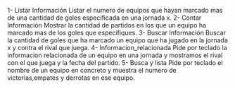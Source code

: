 1- Listar Información
Listar el numero de equipos que hayan marcado mas de una cantidad de goles especificada en una jornada x.
2- Contar Información
Mostrar la cantidad de partidos en los que un equipo ha marcado mas de los goles que especifiques.
3- Buscar Información
Buscar la cantidad de goles que ha marcado un equipo que ha jugado en la jornada x y contra el rival que juega. 
4- Informacion_relacionada
Pide por teclado la informacion relacionada de un equipo en una jornada y mostramos el rival con el que juega y la fecha del partido.
5- Busca y lista
Pide por teclado el nombre de un equipo en concreto y muestra el numero de victorias,empates y derrotas en ese equipo.
